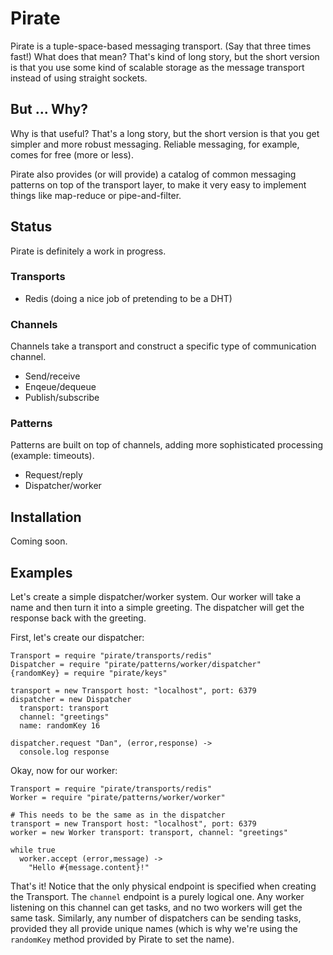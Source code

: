 # Pirate

Pirate is a tuple-space-based messaging transport. (Say that three times fast!) What does that mean? That's kind of long story, but the short version is that you use some kind of scalable storage as the message transport instead of using straight sockets.

## But ... Why?

Why is that useful? That's a long story, but the short version is that you get simpler and more robust messaging. Reliable messaging, for example, comes for free (more or less).

Pirate also provides (or will provide) a catalog of common messaging patterns on top of the transport layer, to make it very easy to implement things like map-reduce or pipe-and-filter.

## Status

Pirate is definitely a work in progress. 

### Transports

* Redis (doing a nice job of pretending to be a DHT)

### Channels

Channels take a transport and construct a specific type of communication channel.

* Send/receive
* Enqeue/dequeue
* Publish/subscribe

### Patterns

Patterns are built on top of channels, adding more sophisticated processing (example: timeouts).

* Request/reply
* Dispatcher/worker

## Installation

Coming soon.

## Examples

Let's create a simple dispatcher/worker system. Our worker will take a name and then turn it into a simple greeting. The dispatcher will get the response back with the greeting.

First, let's create our dispatcher:

    Transport = require "pirate/transports/redis"
    Dispatcher = require "pirate/patterns/worker/dispatcher"
    {randomKey} = require "pirate/keys"

    transport = new Transport host: "localhost", port: 6379
    dispatcher = new Dispatcher 
      transport: transport
      channel: "greetings"
      name: randomKey 16

    dispatcher.request "Dan", (error,response) ->
      console.log response

Okay, now for our worker:

    Transport = require "pirate/transports/redis"
    Worker = require "pirate/patterns/worker/worker"

    # This needs to be the same as in the dispatcher
    transport = new Transport host: "localhost", port: 6379
    worker = new Worker transport: transport, channel: "greetings"
    
    while true
      worker.accept (error,message) ->
        "Hello #{message.content}!"
      
That's it! Notice that the only physical endpoint is specified when creating the Transport. The `channel` endpoint is a purely logical one. Any worker listening on this channel can get tasks, and no two workers will get the same task. Similarly, any number of dispatchers can be sending tasks, provided they all provide unique names (which is why we're using the `randomKey` method provided by Pirate to set the name).

[status]: #Status
